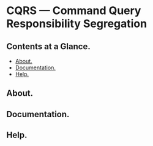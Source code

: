 # CQRS — Command Query Responsibility Segregation





## Contents at a Glance.
* [About.](#about)
* [Documentation.](#documentation)
* [Help.](#help)





## About.





## Documentation.





## Help.